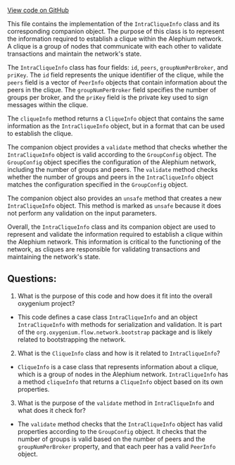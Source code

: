 [View code on GitHub](https://github.com/oxygenium/oxygenium/flow/src/main/scala/org/oxygenium/flow/network/bootstrap/IntraCliqueInfo.scala)

This file contains the implementation of the `IntraCliqueInfo` class and its corresponding companion object. The purpose of this class is to represent the information required to establish a clique within the Alephium network. A clique is a group of nodes that communicate with each other to validate transactions and maintain the network's state. 

The `IntraCliqueInfo` class has four fields: `id`, `peers`, `groupNumPerBroker`, and `priKey`. The `id` field represents the unique identifier of the clique, while the `peers` field is a vector of `PeerInfo` objects that contain information about the peers in the clique. The `groupNumPerBroker` field specifies the number of groups per broker, and the `priKey` field is the private key used to sign messages within the clique. 

The `cliqueInfo` method returns a `CliqueInfo` object that contains the same information as the `IntraCliqueInfo` object, but in a format that can be used to establish the clique. 

The companion object provides a `validate` method that checks whether the `IntraCliqueInfo` object is valid according to the `GroupConfig` object. The `GroupConfig` object specifies the configuration of the Alephium network, including the number of groups and peers. The `validate` method checks whether the number of groups and peers in the `IntraCliqueInfo` object matches the configuration specified in the `GroupConfig` object. 

The companion object also provides an `unsafe` method that creates a new `IntraCliqueInfo` object. This method is marked as `unsafe` because it does not perform any validation on the input parameters. 

Overall, the `IntraCliqueInfo` class and its companion object are used to represent and validate the information required to establish a clique within the Alephium network. This information is critical to the functioning of the network, as cliques are responsible for validating transactions and maintaining the network's state.
## Questions: 
 1. What is the purpose of this code and how does it fit into the overall oxygenium project?
- This code defines a case class `IntraCliqueInfo` and an object `IntraCliqueInfo` with methods for serialization and validation. It is part of the `org.oxygenium.flow.network.bootstrap` package and is likely related to bootstrapping the network. 

2. What is the `CliqueInfo` class and how is it related to `IntraCliqueInfo`?
- `CliqueInfo` is a case class that represents information about a clique, which is a group of nodes in the Alephium network. `IntraCliqueInfo` has a method `cliqueInfo` that returns a `CliqueInfo` object based on its own properties.

3. What is the purpose of the `validate` method in `IntraCliqueInfo` and what does it check for?
- The `validate` method checks that the `IntraCliqueInfo` object has valid properties according to the `GroupConfig` object. It checks that the number of groups is valid based on the number of peers and the `groupNumPerBroker` property, and that each peer has a valid `PeerInfo` object.